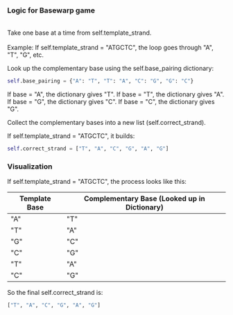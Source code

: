 ### Logic for Basewarp game

<br>Take one base at a time from self.template_strand.</br>
<br>Example: If self.template_strand = "ATGCTC", the loop goes through "A", "T", "G", etc.</br>

Look up the complementary base using the self.base_pairing dictionary:

```python
self.base_pairing = {"A": "T", "T": "A", "C": "G", "G": "C"}
```

If base = "A", the dictionary gives "T".
If base = "T", the dictionary gives "A".
If base = "G", the dictionary gives "C".
If base = "C", the dictionary gives "G".

Collect the complementary bases into a new list (self.correct_strand).

If self.template_strand = "ATGCTC", it builds:

```python
self.correct_strand = ["T", "A", "C", "G", "A", "G"]
```

### Visualization
If self.template_strand = "ATGCTC", the process looks like this:

| Template Base | Complementary Base (Looked up in Dictionary) |
|--------------|----------------------------------|
| "A"        | "T"                           |
| "T"        | "A"                           |
| "G"        | "C"                           |
| "C"        | "G"                           |
| "T"        | "A"                           |
| "C"        | "G"                           |

So the final self.correct_strand is:

```python
["T", "A", "C", "G", "A", "G"]
```

